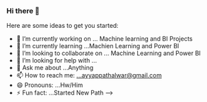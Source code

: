 ### Hi there 👋



Here are some ideas to get you started:

- 🔭 I’m currently working on ... Machine learning and BI Projects
- 🌱 I’m currently learning ...Machien Learning and Power BI
- 👯 I’m looking to collaborate on ... Machine Learning and Power BI
- 🤔 I’m looking for help with ...
- 💬 Ask me about ...Anything
- 📫 How to reach me: ...ayyappathalwar@gmail.com  
- 😄 Pronouns: ...Hw/Him
- ⚡ Fun fact: ...Started New Path
-->
